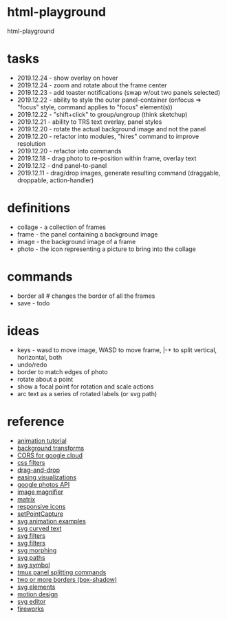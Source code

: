 # html-playground

html-playground

# tasks

- 2019.12.24 - show overlay on hover
- 2019.12.24 - zoom and rotate about the frame center
- 2019.12.23 - add toaster notifications (swap w/out two panels selected)
- 2019.12.22 - ability to style the outer panel-container (onfocus => "focus" style, command applies to "focus" element(s))
- 2019.12.22 - "shift+click" to group/ungroup (think sketchup)
- 2019.12.21 - ability to TRS text overlay, panel styles
- 2019.12.20 - rotate the actual background image and not the panel
- 2019.12.20 - refactor into modules, "hires" command to improve resolution
- 2019.12.20 - refactor into commands
- 2019.12.18 - drag photo to re-position within frame, overlay text
- 2019.12.12 - dnd panel-to-panel
- 2019.12.11 - drag/drop images, generate resulting command (draggable, droppable, action-handler)

# definitions

- collage - a collection of frames
- frame - the panel containing a background image
- image - the background image of a frame
- photo - the icon representing a picture to bring into the collage

# commands

- border all # changes the border of all the frames
- save - todo

# ideas

- keys - wasd to move image, WASD to move frame, |-+ to split vertical, horizontal, both
- undo/redo
- border to match edges of photo
- rotate about a point
- show a focal point for rotation and scale actions
- arc text as a series of rotated labels (or svg path)

# reference

- [animation tutorial](http://www.spriteland.com/tutorials/animating-a-walk-cycle-in-inkscape-part-1.html)
- [background transforms](https://www.sitepoint.com/css3-transform-background-image/)
- [CORS for google cloud](https://dev.to/morinoko/debugging-google-cloud-storage-cors-errors-in-rails-6-action-text-direct-upload-of-images-2445)
- [css filters](https://una.im/CSSgram/)
- [drag-and-drop](https://tympanus.net/Development/DragDropInteractions/reveal.html)
- [easing visualizations](https://easings.net/en)
- [google photos API](https://developers.google.com/photos/library/reference/rest)
- [image magnifier](https://www.w3schools.com/howto/howto_js_image_magnifier_glass.asp)
- [matrix](https://www.quackit.com/css/functions/css_matrix_function.cfm)
- [responsive icons](http://responsiveicons.co.uk/)
- [setPointCapture](https://developer.mozilla.org/en-US/docs/Web/API/Element/setPointerCapture)
- [svg animation examples](https://www.hongkiat.com/blog/svg-animations/)
- [svg curved text](https://css-tricks.com/snippets/svg/curved-text-along-path/)
- [svg filters](https://developer.mozilla.org/en-US/docs/Web/SVG/Element/feGaussianBlur)
- [svg filters](https://tympanus.net/codrops/2019/01/15/svg-filters-101/)
- [svg morphing](https://greensock.com/morphSVG)
- [svg paths](https://developer.mozilla.org/en-US/docs/Web/SVG/Tutorial/Paths)
- [svg symbol](https://developer.mozilla.org/en-US/docs/Web/SVG/Element/symbol)
- [tmux panel splitting commands](https://www.hamvocke.com/blog/a-quick-and-easy-guide-to-tmux/)
- [two or more borders (box-shadow)](https://css-tricks.com/snippets/css/multiple-borders/)
- [svg elements](https://www.w3.org/TR/SVG/eltindex.html)
- [motion design](https://codepen.io/sdras/full/JbaGwg)
- [svg editor](https://ca0v.github.io/html-playground/playground/svg/svgeditor.html)
- [fireworks](https://ca0v.github.io/html-playground/playground/svg/svg-keywords.html)
